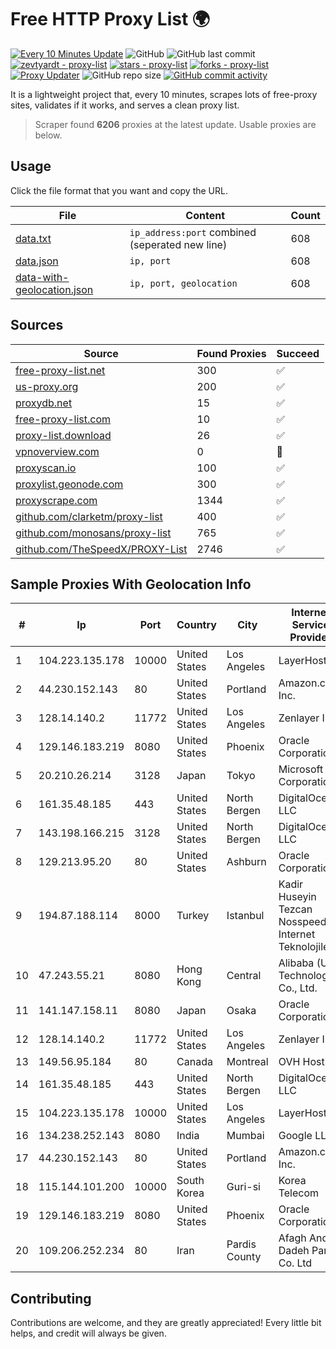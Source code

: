 
# Free HTTP Proxy List 🌍

[![Every 10 Minutes Update](https://github.com/mertguvencli/http-proxy-list/actions/workflows/main.yml/badge.svg?branch=main)](https://github.com/mertguvencli/http-proxy-list/actions/workflows/main.yml)
![GitHub](https://img.shields.io/github/license/mertguvencli/http-proxy-list)
![GitHub last commit](https://img.shields.io/github/last-commit/mertguvencli/http-proxy-list)
[![zevtyardt - proxy-list](https://img.shields.io/static/v1?label=zevtyardt&message=proxy-list&color=blue&logo=github)](https://github.com/zevtyardt/proxy-list "Go to GitHub repo")
[![stars - proxy-list](https://img.shields.io/github/stars/zevtyardt/proxy-list?style=social)](https://github.com/zevtyardt/proxy-list)
[![forks - proxy-list](https://img.shields.io/github/forks/zevtyardt/proxy-list?style=social)](https://github.com/zevtyardt/proxy-list)
[![Proxy Updater](https://github.com/zevtyardt/proxy-list/workflows/Proxy%20Updater/badge.svg)](https://github.com/zevtyardt/proxy-list/actions?query=workflow:"Proxy+Updater")
![GitHub repo size](https://img.shields.io/github/repo-size/zevtyardt/proxy-list)
[![GitHub commit activity](https://img.shields.io/github/commit-activity/m/zevtyardt/proxy-list?logo=commits)](https://github.com/zevtyardt/proxy-list/commits/main)

It is a lightweight project that, every 10 minutes, scrapes lots of free-proxy sites, validates if it works, and serves a clean proxy list.

> Scraper found **6206** proxies at the latest update. Usable proxies are below.

## Usage

Click the file format that you want and copy the URL.

|File|Content|Count|
|----|-------|-----|
|[data.txt](https://raw.githubusercontent.com/mertguvencli/http-proxy-list/main/proxy-list/data.txt)|`ip_address:port` combined (seperated new line)|608|
|[data.json](https://raw.githubusercontent.com/mertguvencli/http-proxy-list/main/proxy-list/data.json)|`ip, port`|608|
|[data-with-geolocation.json](https://raw.githubusercontent.com/mertguvencli/http-proxy-list/main/proxy-list/data-with-geolocation.json)|`ip, port, geolocation`|608|

## Sources

|Source|Found Proxies|Succeed|
|------|-------------|-------|
|[free-proxy-list.net](https://free-proxy-list.net)|300|✅|
|[us-proxy.org](https://www.us-proxy.org)|200|✅|
|[proxydb.net](http://proxydb.net)|15|✅|
|[free-proxy-list.com](https://free-proxy-list.com/?page=&port=&type%5B%5D=http&type%5B%5D=https&up_time=0&search=Search)|10|✅|
|[proxy-list.download](https://www.proxy-list.download/HTTP)|26|✅|
|[vpnoverview.com](https://vpnoverview.com/privacy/anonymous-browsing/free-proxy-servers)|0|🚫|
|[proxyscan.io](https://www.proxyscan.io)|100|✅|
|[proxylist.geonode.com](https://proxylist.geonode.com/api/proxy-list?limit=300&page=1&sort_by=lastChecked&sort_type=desc&protocols=http,https)|300|✅|
|[proxyscrape.com](https://api.proxyscrape.com/v2/?request=displayproxies&protocol=http&timeout=10000&country=all&ssl=all&anonymity=all)|1344|✅|
|[github.com/clarketm/proxy-list](https://raw.githubusercontent.com/clarketm/proxy-list/master/proxy-list-raw.txt)|400|✅|
|[github.com/monosans/proxy-list](https://raw.githubusercontent.com/monosans/proxy-list/main/proxies/http.txt)|765|✅|
|[github.com/TheSpeedX/PROXY-List](https://raw.githubusercontent.com/TheSpeedX/PROXY-List/master/http.txt)|2746|✅|


## Sample Proxies With Geolocation Info

|#|Ip|Port|Country|City|Internet Service Provider|
|-|--|----|-------|----|-------------------------|
|1|104.223.135.178|10000|United States|Los Angeles|LayerHost|
|2|44.230.152.143|80|United States|Portland|Amazon.com, Inc.|
|3|128.14.140.2|11772|United States|Los Angeles|Zenlayer Inc|
|4|129.146.183.219|8080|United States|Phoenix|Oracle Corporation|
|5|20.210.26.214|3128|Japan|Tokyo|Microsoft Corporation|
|6|161.35.48.185|443|United States|North Bergen|DigitalOcean, LLC|
|7|143.198.166.215|3128|United States|North Bergen|DigitalOcean, LLC|
|8|129.213.95.20|80|United States|Ashburn|Oracle Corporation|
|9|194.87.188.114|8000|Turkey|Istanbul|Kadir Huseyin Tezcan Nosspeed Internet Teknolojileri|
|10|47.243.55.21|8080|Hong Kong|Central|Alibaba (US) Technology Co., Ltd.|
|11|141.147.158.11|8080|Japan|Osaka|Oracle Corporation|
|12|128.14.140.2|11772|United States|Los Angeles|Zenlayer Inc|
|13|149.56.95.184|80|Canada|Montreal|OVH Hosting|
|14|161.35.48.185|443|United States|North Bergen|DigitalOcean, LLC|
|15|104.223.135.178|10000|United States|Los Angeles|LayerHost|
|16|134.238.252.143|8080|India|Mumbai|Google LLC|
|17|44.230.152.143|80|United States|Portland|Amazon.com, Inc.|
|18|115.144.101.200|10000|South Korea|Guri-si|Korea Telecom|
|19|129.146.183.219|8080|United States|Phoenix|Oracle Corporation|
|20|109.206.252.234|80|Iran|Pardis County|Afagh Andish Dadeh Pardis Co. Ltd|



## Contributing

Contributions are welcome, and they are greatly appreciated! Every
little bit helps, and credit will always be given.

